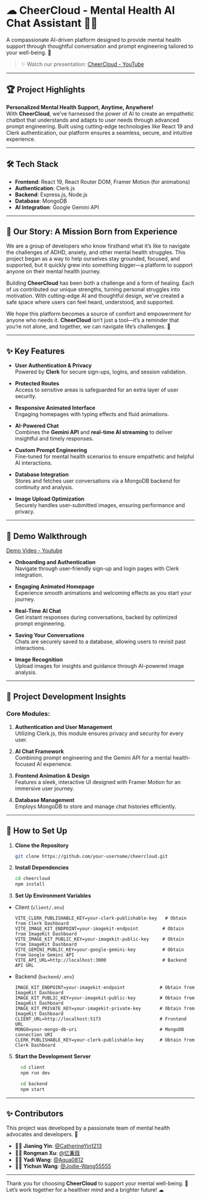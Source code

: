# ☁ CheerCloud - Mental Health AI Chat Assistant 🥰🌟

A compassionate AI-driven platform designed to provide mental health support through thoughtful conversation and prompt engineering tailored to your well-being. 💙

> ✨ Watch our presentation:
> [CheerCloud - YouTube](https://youtu.be/y0ESCc-DM40)

---

## 🏆 Project Highlights

**Personalized Mental Health Support, Anytime, Anywhere!**  
With **CheerCloud**, we’ve harnessed the power of AI to create an empathetic chatbot that understands and adapts to user needs through advanced prompt engineering. Built using cutting-edge technologies like React 19 and Clerk authentication, our platform ensures a seamless, secure, and intuitive experience.

---

## 🛠️ Tech Stack

- **Frontend**: React 19, React Router DOM, Framer Motion (for animations)
- **Authentication**: Clerk.js
- **Backend**: Express.js, Node.js
- **Database**: MongoDB
- **AI Integration**: Google Gemini API

---

## 🌟 Our Story: A Mission Born from Experience  

We are a group of developers who know firsthand what it’s like to navigate the challenges of ADHD, anxiety, and other mental health struggles. This project began as a way to help ourselves stay grounded, focused, and supported, but it quickly grew into something bigger—a platform to support anyone on their mental health journey.  

Building **CheerCloud** has been both a challenge and a form of healing. Each of us contributed our unique strengths, turning personal struggles into motivation. With cutting-edge AI and thoughtful design, we’ve created a safe space where users can feel heard, understood, and supported.  

We hope this platform becomes a source of comfort and empowerment for anyone who needs it. **CheerCloud** isn’t just a tool—it’s a reminder that you’re not alone, and together, we can navigate life’s challenges. 💙  

--- 

## ✨ Key Features

- **User Authentication & Privacy**  
  Powered by **Clerk** for secure sign-ups, logins, and session validation.

- **Protected Routes**  
  Access to sensitive areas is safeguarded for an extra layer of user security.

- **Responsive Animated Interface**  
  Engaging homepages with typing effects and fluid animations.

- **AI-Powered Chat**  
  Combines the **Gemini API** and **real-time AI streaming** to deliver insightful and timely responses.

- **Custom Prompt Engineering**  
  Fine-tuned for mental health scenarios to ensure empathetic and helpful AI interactions.

- **Database Integration**  
  Stores and fetches user conversations via a MongoDB backend for continuity and analysis.

- **Image Upload Optimization**  
  Securely handles user-submitted images, ensuring performance and privacy.

---

## 🎥 Demo Walkthrough

[Demo Video - Youtube](https://youtu.be/A1E82KgPGGg?si=VFIuV-vXTI1uJceK)

- **Onboarding and Authentication**  
  Navigate through user-friendly sign-up and login pages with Clerk integration.

- **Engaging Animated Homepage**  
  Experience smooth animations and welcoming effects as you start your journey.

- **Real-Time AI Chat**  
  Get instant responses during conversations, backed by optimized prompt engineering.

- **Saving Your Conversations**  
  Chats are securely saved to a database, allowing users to revisit past interactions.

- **Image Recognition**  
  Upload images for insights and guidance through AI-powered image analysis.

---

## 📘 Project Development Insights

### **Core Modules:**
1. **Authentication and User Management**  
   Utilizing Clerk.js, this module ensures privacy and security for every user.

2. **AI Chat Framework**  
   Combining prompt engineering and the Gemini API for a mental health-focused AI experience.

3. **Frontend Animation & Design**  
   Features a sleek, interactive UI designed with Framer Motion for an immersive user journey.

4. **Database Management**  
   Employs MongoDB to store and manage chat histories efficiently.

---

## 🚀 How to Set Up

1. **Clone the Repository**  
   ```bash
   git clone https://github.com/your-username/cheercloud.git
   ```

2. **Install Dependencies**  
   ```bash
   cd cheercloud
   npm install
   ```

3. **Set Up Environment Variables**

- Client (`client/.env`)
  ```env
  VITE_CLERK_PUBLISHABLE_KEY=your-clerk-publishable-key   # Obtain from Clerk Dashboard
  VITE_IMAGE_KIT_ENDPOINT=your-imagekit-endpoint         # Obtain from ImageKit Dashboard
  VITE_IMAGE_KIT_PUBLIC_KEY=your-imagekit-public-key     # Obtain from ImageKit Dashboard
  VITE_GEMINI_PUBLIC_KEY=your-google-gemini-key          # Obtain from Google Gemini API
  VITE_API_URL=http://localhost:3000                     # Backend API URL
  ```
- Backend (`backend/.env`)
  ```env
  IMAGE_KIT_ENDPOINT=your-imagekit-endpoint             # Obtain from ImageKit Dashboard
  IMAGE_KIT_PUBLIC_KEY=your-imagekit-public-key         # Obtain from ImageKit Dashboard
  IMAGE_KIT_PRIVATE_KEY=your-imagekit-private-key       # Obtain from ImageKit Dashboard
  CLIENT_URL=http://localhost:5173                      # Frontend URL
  MONGO=your-mongo-db-uri                               # MongoDB connection URI
  CLERK_PUBLISHABLE_KEY=your-clerk-publishable-key      # Obtain from Clerk Dashboard
  ```

5. **Start the Development Server**  
   ```bash
     cd client
     npm run dev
   ```
   ```bash
     cd backend
     npm start
   ```

---

## ✨ Contributors

This project was developed by a passionate team of mental health advocates and developers. 🌟

- 👩‍💻 **Jianing Yin**: [@CatherineYin1213](https://github.com/CatherineYin1213)
- 👩‍💻 **Rongman Xu**: [@忆蒹葭](https://github.com/Gevenal)
- 👩‍💻 **Yadi Wang**: [@Aqua0812](https://github.com/Aqua0812)
- 👩‍💻 **Yichun Wang**: [@Jodie-Wang55555](https://github.com/Jodie-Wang55555)

---

Thank you for choosing **CheerCloud** to support your mental well-being. 🌟 Let’s work together for a healthier mind and a brighter future! ☁
